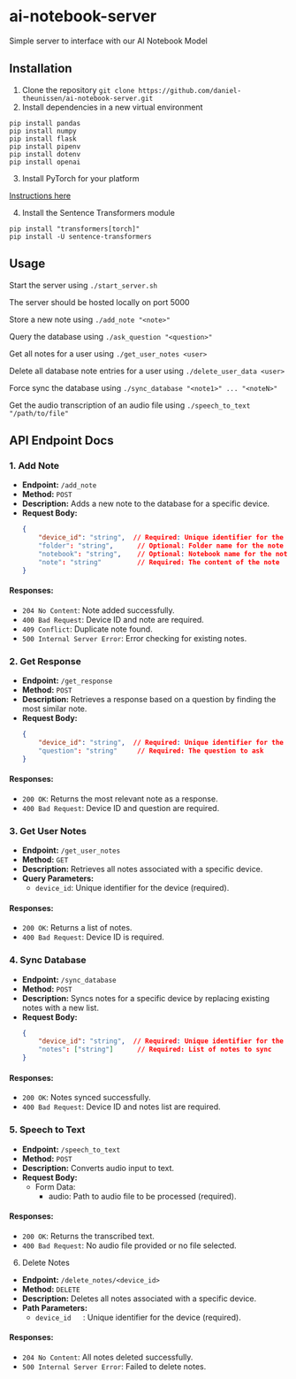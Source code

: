 # ai-notebook-server

Simple server to interface with our AI Notebook Model

## Installation

1. Clone the repository `git clone https://github.com/daniel-theunissen/ai-notebook-server.git`
2. Install dependencies in a new virtual environment
```
pip install pandas
pip install numpy
pip install flask
pip install pipenv
pip install dotenv
pip install openai
```
3. Install PyTorch for your platform

[Instructions here](https://pytorch.org/get-started/locally/)

4. Install the Sentence Transformers module
```
pip install "transformers[torch]"
pip install -U sentence-transformers
```

## Usage

Start the server using `./start_server.sh`

The server should be hosted locally on port 5000

Store a new note using `./add_note "<note>"`

Query the database using `./ask_question "<question>"`

Get all notes for a user using `./get_user_notes <user>`

Delete all database note entries for a user using `./delete_user_data <user>`

Force sync the database using `./sync_database "<note1>" ... "<noteN>"`

Get the audio transcription of an audio file using `./speech_to_text "/path/to/file"`

## API Endpoint Docs
### 1. Add Note
- **Endpoint:** `/add_note`
- **Method:** `POST`
- **Description:** Adds a new note to the database for a specific device.
- **Request Body:**
  ```json
  {
      "device_id": "string",  // Required: Unique identifier for the device
      "folder": "string",      // Optional: Folder name for the note
      "notebook": "string",    // Optional: Notebook name for the note
      "note": "string"         // Required: The content of the note
  }
  ```

#### Responses:
- `204 No Content`: Note added successfully.
- `400 Bad Request`: Device ID and note are required.
- `409 Conflict`: Duplicate note found.
- `500 Internal Server Error`: Error checking for existing notes.

### 2. Get Response
- **Endpoint:** `/get_response`
- **Method:** `POST`
- **Description:** Retrieves a response based on a question by finding the most similar note.
- **Request Body:**
    ```json
    {
        "device_id": "string",  // Required: Unique identifier for the device
        "question": "string"     // Required: The question to ask
    }
    ```

#### Responses:
- `200 OK`: Returns the most relevant note as a response.
- `400 Bad Request`: Device ID and question are required.

### 3. Get User Notes
- **Endpoint:** `/get_user_notes`
- **Method:** `GET`
- **Description:** Retrieves all notes associated with a specific device.
- **Query Parameters:**
    - `device_id`: Unique identifier for the device (required).
#### Responses:
- `200 OK`: Returns a list of notes.
- `400 Bad Request`: Device ID is required.

### 4. Sync Database
- **Endpoint:** `/sync_database`
- **Method:** `POST`
- **Description:** Syncs notes for a specific device by replacing existing notes with a new list.
- **Request Body:**
    ``` json
    {
        "device_id": "string",  // Required: Unique identifier for the device
        "notes": ["string"]      // Required: List of notes to sync
    }
    ```
#### Responses:
- `200 OK`: Notes synced successfully.
- `400 Bad Request`: Device ID and notes list are required.

### 5. Speech to Text
- **Endpoint:** `/speech_to_text`
- **Method:** `POST`
- **Description:** Converts audio input to text.
- **Request Body:**
    -  Form Data:
        - audio: Path to audio file to be processed (required).

#### Responses:
- `200 OK`: Returns the transcribed text.
- `400 Bad Request`: No audio file provided or no file selected.

6. Delete Notes
- **Endpoint:** `/delete_notes/<device_id>`
- **Method:** `DELETE`
- **Description:** Deletes all notes associated with a specific device.
- **Path Parameters:**
    - `device_id   `: Unique identifier for the device (required).

#### Responses:
- `204 No Content`: All notes deleted successfully.
- `500 Internal Server Error`: Failed to delete notes.
